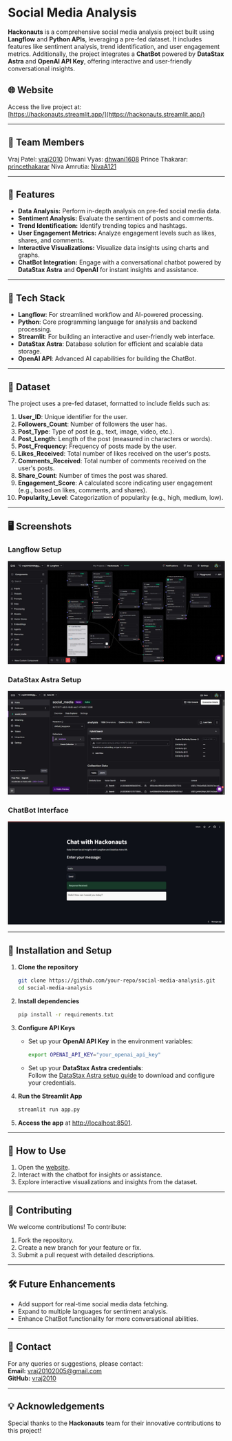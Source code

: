 # Social Media Analysis

**Hackonauts** is a comprehensive social media analysis project built using **Langflow** and **Python APIs**, leveraging a pre-fed dataset. It includes features like sentiment analysis, trend identification, and user engagement metrics. Additionally, the project integrates a **ChatBot** powered by **DataStax Astra** and **OpenAI API Key**, offering interactive and user-friendly conversational insights.

## 🌐 Website

Access the live project at:  
[https://hackonauts.streamlit.app/](https://hackonauts.streamlit.app/)

---

## 👥 Team Members
Vraj Patel: [vraj2010](https://github.com/vraj2010)
Dhwani Vyas: [dhwani1608](https://github.com/dhwani1608)
Prince Thakarar: [princethakarar](https://github.com/princethakarar)
Niva Amrutia: [NivaA121](https://github.com/NivaA121)

---

## 📖 Features

- **Data Analysis:** Perform in-depth analysis on pre-fed social media data.
- **Sentiment Analysis:** Evaluate the sentiment of posts and comments.
- **Trend Identification:** Identify trending topics and hashtags.
- **User Engagement Metrics:** Analyze engagement levels such as likes, shares, and comments.
- **Interactive Visualizations:** Visualize data insights using charts and graphs.
- **ChatBot Integration:** Engage with a conversational chatbot powered by **DataStax Astra** and **OpenAI** for instant insights and assistance.

---

## 🚀 Tech Stack

- **Langflow**: For streamlined workflow and AI-powered processing.
- **Python**: Core programming language for analysis and backend processing.
- **Streamlit**: For building an interactive and user-friendly web interface.
- **DataStax Astra**: Database solution for efficient and scalable data storage.
- **OpenAI API**: Advanced AI capabilities for building the ChatBot.

---

## 📂 Dataset

The project uses a pre-fed dataset, formatted to include fields such as:

1. **User_ID**: Unique identifier for the user.  
2. **Followers_Count**: Number of followers the user has.  
3. **Post_Type**: Type of post (e.g., text, image, video, etc.).  
4. **Post_Length**: Length of the post (measured in characters or words).  
5. **Post_Frequency**: Frequency of posts made by the user.  
6. **Likes_Received**: Total number of likes received on the user's posts.  
7. **Comments_Received**: Total number of comments received on the user's posts.  
8. **Share_Count**: Number of times the post was shared.  
9. **Engagement_Score**: A calculated score indicating user engagement (e.g., based on likes, comments, and shares).  
10. **Popularity_Level**: Categorization of popularity (e.g., high, medium, low).


---

## 🖥 Screenshots

### Langflow Setup
![Langflow Setup](https://github.com/vraj2010/Hackonauts/blob/main/templates/Langflow%20Setup.jpg)

### DataStax Astra Setup
![DataStax Astra Setup](https://github.com/vraj2010/Hackonauts/blob/main/templates/Datastax%20Setup.jpg)

### ChatBot Interface
![ChatBot Interface](https://github.com/vraj2010/Hackonauts/blob/main/templates/Chatbot%20Interface.jpg)

---


## 📜 Installation and Setup

1. **Clone the repository**  
   ```bash
   git clone https://github.com/your-repo/social-media-analysis.git
   cd social-media-analysis
   ```

2. **Install dependencies**  
   ```bash
   pip install -r requirements.txt
   ```

3. **Configure API Keys**  
   - Set up your **OpenAI API Key** in the environment variables:  
     ```bash
     export OPENAI_API_KEY="your_openai_api_key"
     ```
   - Set up your **DataStax Astra credentials**:  
     Follow the [DataStax Astra setup guide](https://www.datastax.com/astra) to download and configure your credentials.

4. **Run the Streamlit App**  
   ```bash
   streamlit run app.py
   ```

5. **Access the app** at [http://localhost:8501](http://localhost:8501).

---

## 🎯 How to Use

1. Open the [website](https://hackonauts.streamlit.app/).
2. Interact with the chatbot for insights or assistance.
3. Explore interactive visualizations and insights from the dataset.

---

## 🤝 Contributing

We welcome contributions! To contribute:

1. Fork the repository.
2. Create a new branch for your feature or fix.
3. Submit a pull request with detailed descriptions.

---

## 🛠️ Future Enhancements

- Add support for real-time social media data fetching.
- Expand to multiple languages for sentiment analysis.
- Enhance ChatBot functionality for more conversational abilities.

---

## 📧 Contact

For any queries or suggestions, please contact:  
**Email:** vraj20102005@gmail.com  
**GitHub:** [vraj2010](https://github.com/vraj2010)

---

## 💡 Acknowledgements

Special thanks to the **Hackonauts** team for their innovative contributions to this project!
